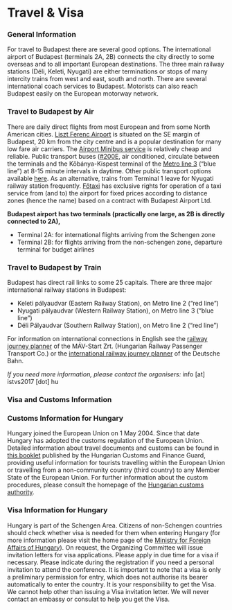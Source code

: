 # Travel & Visa

### General Information

For travel to Budapest there are several good options. The international airport of Budapest (terminals 2A, 2B) connects the city directly to some overseas and to all important European destinations. The three main railway stations (Déli, Keleti, Nyugati) are either terminations or stops of many intercity trains from west and east, south and north. There are several international coach services to Budapest. Motorists can also reach Budapest easily on the European motorway network.

### Travel to Budapest by Air

There are daily direct flights from most European and from some North American cities. [Liszt Ferenc Airport](http://www.bud.hu/english) is situated on the SE margin of Budapest, 20 km from the city centre and is a popular destination for many low fare air carriers. The [Airport Minibus service](https://www.minibud.hu/en) is relatively cheap and reliable. Public transport buses ([#200E](http://www.bkk.hu/en/timetables/#200E), air conditioned, circulate between the terminals and the Kőbánya-Kispest terminal of the [Metro line 3](http://www.bkk.hu/en/timetables/#M3) (“blue line”) at 8-15 minute intervals in daytime. Other public transport options available [here](http://www.bkk.hu/apps/docs/terkep/repter.pdf). As an alternative, trains from Terminal 1 leave for Nyugati railway station frequently. [Főtaxi](http://www.bud.hu/english/passengers/access\_and\_parking/by\_taxi) has exclusive rights for operation of a taxi service from (and to) the airport for fixed prices according to distance zones (hence the name) based on a contract with Budapest Airport Ltd.

**Budapest airport has two terminals (practically one large, as 2B is directly connected to 2A),**

* Terminal 2A: for international flights arriving from the Schengen zone
* Terminal 2B: for flights arriving from the non-schengen zone, departure terminal for budget airlines

### Travel to Budapest by Train

Budapest has direct rail links to some 25 capitals. There are three major international railway stations in Budapest:

* Keleti pályaudvar (Eastern Railway Station), on Metro line 2 (“red line”)
* Nyugati pályaudvar (Western Railway Station), on Metro line 3 (“blue line”)
* Déli Pályaudvar (Southern Railway Station), on Metro line 2 (“red line”)

For information on international connections in English see the [railway journey planner](https://www.mavcsoport.hu/en) of the MÁV-Start Zrt. (Hungarian Railway Passenger Transport Co.) or the [international railway journey planner](http://reiseauskunft.bahn.de/bin/query.exe/en) of the Deutsche Bahn.

_If you need more information, please contact the organisers:_ info \[at] istvs2017 \[dot] hu

### Visa and Customs Information

### Customs Information for Hungary

Hungary joined the European Union on 1 May 2004. Since that date Hungary has adopted the customs regulation of the European Union. Detailed information about travel documents and customs can be found in [this booklet](http://www.imeko-tc4-2016.hu/wp-content/uploads/2014/02/customs\_and\_other\_rules.pdf) published by the Hungarian Customs and Finance Guard, providing useful information for tourists travelling within the European Union or travelling from a non-community country (third country) to any Member State of the European Union. For further information about the custom procedures, please consult the homepage of the [Hungarian customs authority](http://en.nav.gov.hu/intormation\_on\_customs\_matters/General\_Customs\_Information).

### Visa Information for Hungary

Hungary is part of the Schengen Area. Citizens of non-Schengen countries should check whether visa is needed for them when entering Hungary (for more information please visit the home page of the [Ministry for Foreign Affairs of Hungary](http://konzuliszolgalat.kormany.hu/en)). On request, the Organizing Committee will issue invitation letters for visa applications. Please apply in due time for a visa if necessary. Please indicate during the registration if you need a personal invitation to attend the conference. It is important to note that a visa is only a preliminary permission for entry, which does not authorise its bearer automatically to enter the country. It is your responsibility to get the Visa. We cannot help other than issuing a Visa invitation letter. We will never contact an embassy or consulat to help you get the Visa.
